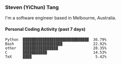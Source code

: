 ### Steven (YiChun) Tang

I'm a software engineer based in Melbourne, Australia.

#### Personal Coding Activity (past 7 days)
```
Python  ▓▓▓▓▓▓▓▓▓▓▓▓▓▓▓▓▓▓▓▓▓▓▓▓▓▓▓▓▓▓  36.79%
Bash    ▓▓▓▓▓▓▓▓▓▓▓▓▓▓▓▓▓▓              22.92%
other   ▓▓▓▓▓▓▓▓▓▓▓▓▓▓▓▓                20.35%
C       ▓▓▓▓▓▓▓▓▓▓▓                     14.53%
TeX     ▓▓▓▓                             5.42%
```
